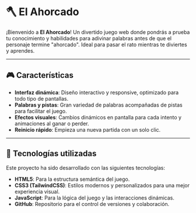 # 🪓 El Ahorcado

¡Bienvenido a **El Ahorcado**! Un divertido juego web donde pondrás a prueba tu conocimiento y habilidades para adivinar palabras antes de que el personaje termine "ahorcado". Ideal para pasar el rato mientras te diviertes y aprendes.

---

## 🎮 Características

- **Interfaz dinámica**: Diseño interactivo y responsive, optimizado para todo tipo de pantallas.
- **Palabras y pistas**: Gran variedad de palabras acompañadas de pistas para facilitar el juego.
- **Efectos visuales**: Cambios dinámicos en pantalla para cada intento y animaciones al ganar o perder.
- **Reinicio rápido**: Empieza una nueva partida con un solo clic.

---

## 🚀 Tecnologías utilizadas

Este proyecto ha sido desarrollado con las siguientes tecnologías:

- **HTML5**: Para la estructura semántica del juego.
- **CSS3 (TailwindCSS)**: Estilos modernos y personalizados para una mejor experiencia visual.
- **JavaScript**: Para la lógica del juego y las interacciones dinámicas.
- **GitHub**: Repositorio para el control de versiones y colaboración.
